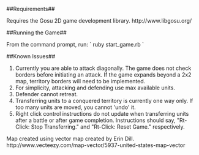 ##Requirements##
</hr>
Requires the Gosu 2D game development library. http://www.libgosu.org/

##Running the Game##
</hr>
From the command prompt, run:
`
ruby start_game.rb
`

##Known Issues##
</hr>

1. Currently you are able to attack diagonally. The game does not check borders before initiating an attack. If the game expands beyond a 2x2 map, territory borders will need to be implemented.
2. For simplicity, attacking and defending use max available units.
3. Defender cannot retreat.
4. Transferring units to a conquered territory is currently one way only. If too many units are moved, you cannot 'undo' it. 
5. Right click control instructions do not update when transferring units after a battle or after game completion. Instructions should say, "Rt-Click: Stop Transferring." and "Rt-Click: Reset Game." respectively.

</hr>
Map created using vector map created by Erin Dill. http://www.vecteezy.com/map-vector/5937-united-states-map-vector